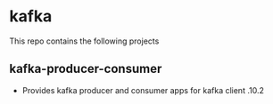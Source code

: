 # kafka

This repo contains the following projects
## kafka-producer-consumer
- Provides kafka producer and consumer apps for kafka client .10.2

